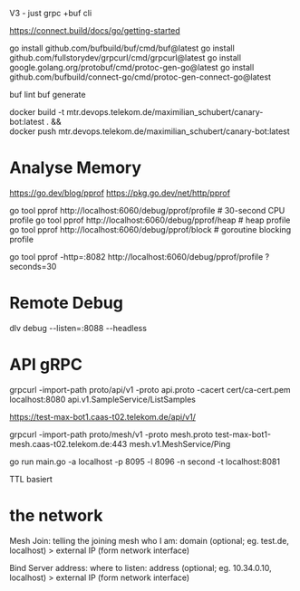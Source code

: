 V3 - just grpc +buf cli

https://connect.build/docs/go/getting-started

go install github.com/bufbuild/buf/cmd/buf@latest
go install github.com/fullstorydev/grpcurl/cmd/grpcurl@latest
go install google.golang.org/protobuf/cmd/protoc-gen-go@latest
go install github.com/bufbuild/connect-go/cmd/protoc-gen-connect-go@latest

buf lint
buf generate

docker build -t mtr.devops.telekom.de/maximilian_schubert/canary-bot:latest . && \
docker push mtr.devops.telekom.de/maximilian_schubert/canary-bot:latest

# Analyse Memory
https://go.dev/blog/pprof
https://pkg.go.dev/net/http/pprof

go tool pprof http://localhost:6060/debug/pprof/profile   # 30-second CPU profile
go tool pprof http://localhost:6060/debug/pprof/heap      # heap profile
go tool pprof http://localhost:6060/debug/pprof/block     # goroutine blocking profile

go tool pprof -http=:8082 http://localhost:6060/debug/pprof/profile
?seconds=30

# Remote Debug
dlv debug --listen=:8088 --headless


# API gRPC
grpcurl -import-path proto/api/v1  -proto api.proto -cacert cert/ca-cert.pem localhost:8080 api.v1.SampleService/ListSamples

https://test-max-bot1.caas-t02.telekom.de/api/v1/

grpcurl -import-path proto/mesh/v1 -proto mesh.proto test-max-bot1-mesh.caas-t02.telekom.de:443 mesh.v1.MeshService/Ping

go run main.go -a localhost -p 8095 -l 8096 -n second -t localhost:8081

TTL basiert 

# the network
Mesh Join: telling the joining mesh who I am:
domain (optional; eg. test.de, localhost) > external IP (form network interface)

Bind Server address: where to listen:
address (optional; eg. 10.34.0.10, localhost) > external IP (form network interface)